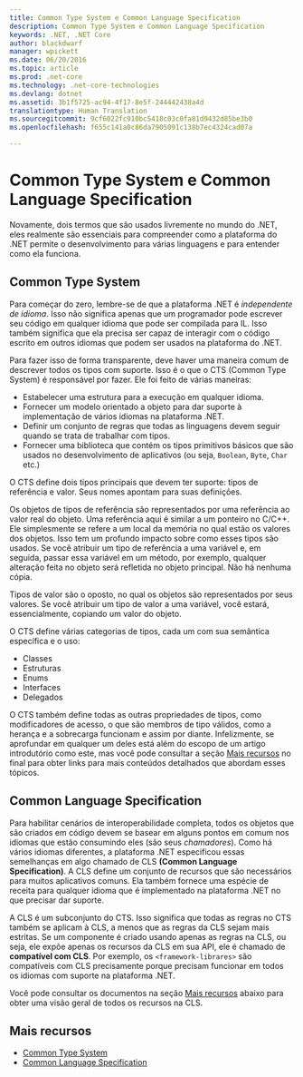 ```yaml
---
title: Common Type System e Common Language Specification
description: Common Type System e Common Language Specification
keywords: .NET, .NET Core
author: blackdwarf
manager: wpickett
ms.date: 06/20/2016
ms.topic: article
ms.prod: .net-core
ms.technology: .net-core-technologies
ms.devlang: dotnet
ms.assetid: 3b1f5725-ac94-4f17-8e5f-244442438a4d
translationtype: Human Translation
ms.sourcegitcommit: 9cf6022fc910bc5418c03c0fa81d9432d85be3b0
ms.openlocfilehash: f655c141a0c86da7905091c138b7ec4324cad07a

---
```


# <a name="common-type-system-common-language-specification"></a>Common Type System e Common Language Specification

Novamente, dois termos que são usados livremente no mundo do .NET, eles realmente são essenciais para compreender como a plataforma do .NET permite o desenvolvimento para várias linguagens e para entender como ela funciona.

## <a name="common-type-system"></a>Common Type System

Para começar do zero, lembre-se de que a plataforma .NET é _independente de idioma_. Isso não significa apenas que um programador pode escrever seu código em qualquer idioma que pode ser compilada para IL. Isso também significa que ela precisa ser capaz de interagir com o código escrito em outros idiomas que podem ser usados na plataforma do .NET.

Para fazer isso de forma transparente, deve haver uma maneira comum de descrever todos os tipos com suporte. Isso é o que o CTS (Common Type System) é responsável por fazer. Ele foi feito de várias maneiras:

*   Estabelecer uma estrutura para a execução em qualquer idioma.
*   Fornecer um modelo orientado a objeto para dar suporte à implementação de vários idiomas na plataforma .NET.
*   Definir um conjunto de regras que todas as linguagens devem seguir quando se trata de trabalhar com tipos.
*   Fornecer uma biblioteca que contém os tipos primitivos básicos que são usados no desenvolvimento de aplicativos (ou seja, `Boolean`, `Byte`, `Char` etc.)

O CTS define dois tipos principais que devem ter suporte: tipos de referência e valor. Seus nomes apontam para suas definições.

Os objetos de tipos de referência são representados por uma referência ao valor real do objeto. Uma referência aqui é similar a um ponteiro no C/C++. Ele simplesmente se refere a um local da memória no qual estão os valores dos objetos. Isso tem um profundo impacto sobre como esses tipos são usados. Se você atribuir um tipo de referência a uma variável e, em seguida, passar essa variável em um método, por exemplo, qualquer alteração feita no objeto será refletida no objeto principal. Não há nenhuma cópia.

Tipos de valor são o oposto, no qual os objetos são representados por seus valores. Se você atribuir um tipo de valor a uma variável, você estará, essencialmente, copiando um valor do objeto.

O CTS define várias categorias de tipos, cada um com sua semântica específica e o uso:

*   Classes
*   Estruturas
*   Enums
*   Interfaces
*   Delegados

O CTS também define todas as outras propriedades de tipos, como modificadores de acesso, o que são membros de tipo válidos, como a herança e a sobrecarga funcionam e assim por diante. Infelizmente, se aprofundar em qualquer um deles está além do escopo de um artigo introdutório como este, mas você pode consultar a seção [Mais recursos](#more-resources) no final para obter links para mais conteúdos detalhados que abordam esses tópicos.

## <a name="common-language-specification"></a>Common Language Specification

Para habilitar cenários de interoperabilidade completa, todos os objetos que são criados em código devem se basear em alguns pontos em comum nos idiomas que estão consumindo eles (são seus _chamadores_). Como há vários idiomas diferentes, a plataforma .NET especificou essas semelhanças em algo chamado de CLS **(Common Language Specification)**. A CLS define um conjunto de recursos que são necessários para muitos aplicativos comuns. Ela também fornece uma espécie de receita para qualquer idioma que é implementado na plataforma .NET no que precisar dar suporte.

A CLS é um subconjunto do CTS. Isso significa que todas as regras no CTS também se aplicam à CLS, a menos que as regras da CLS sejam mais estritas. Se um componente é criado usando apenas as regras na CLS, ou seja, ele expõe apenas os recursos da CLS em sua API, ele é chamado de **compatível com CLS**. Por exemplo, os `<framework-librares>` são compatíveis com CLS precisamente porque precisam funcionar em todos os idiomas com suporte na plataforma .NET.

Você pode consultar os documentos na seção [Mais recursos](#more-resources) abaixo para obter uma visão geral de todos os recursos na CLS.

## <a name="more-resources"></a>Mais recursos

*   [Common Type System](https://msdn.microsoft.com/library/zcx1eb1e.aspx)
*   [Common Language Specification](https://msdn.microsoft.com/library/12a7a7h3.aspx)



<!--HONumber=Nov16_HO4-->


